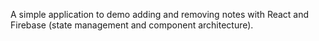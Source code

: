 A simple application to demo adding and removing notes with React and Firebase (state management and component architecture).